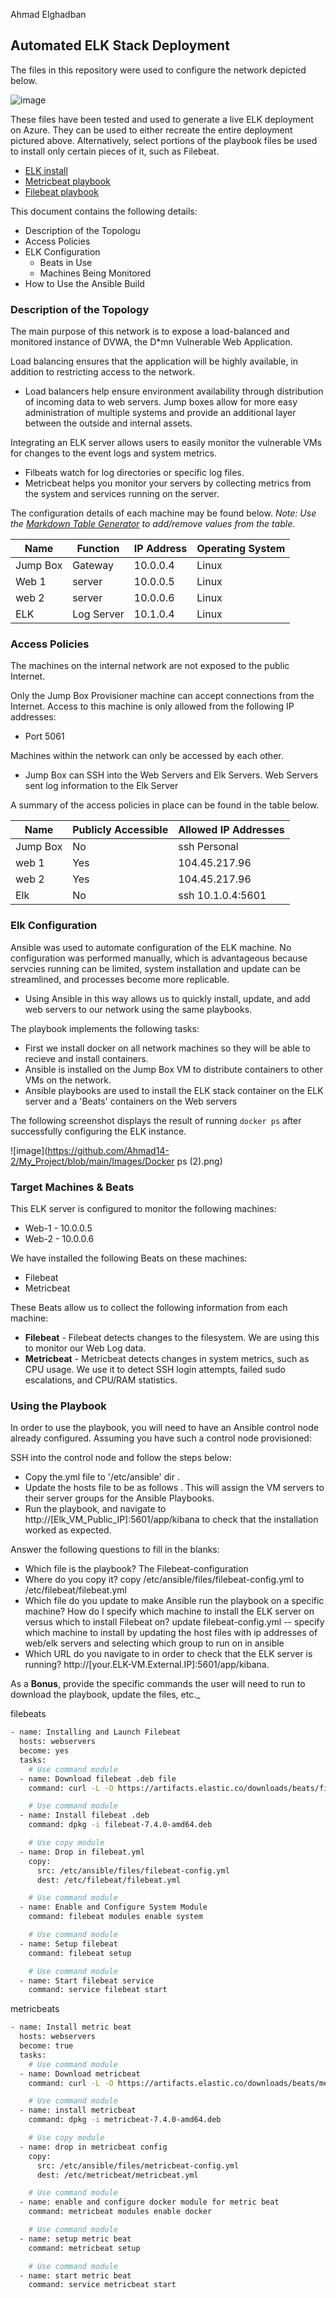 Ahmad Elghadban

## Automated ELK Stack Deployment

The files in this repository were used to configure the network depicted below.

![image](https://github.com/Ahmad14-2/My_Project/blob/main/Diagrams/FinalDiagram.png)


These files have been tested and used to generate a live ELK deployment on Azure. They can be used to either recreate the entire deployment pictured above. Alternatively, select portions of the playbook files be used to install only certain pieces of it, such as Filebeat.

  - [ELK install](https://github.com/Ahmad14-2/My_Project/blob/main/Ansible/install-elk.yml.txt)
  - [Metricbeat playbook](https://github.com/Ahmad14-2/My_Project/blob/main/Ansible/metricbeat-playbook.yml.txt)
  - [Filebeat playbook](https://github.com/Ahmad14-2/My_Project/blob/main/Ansible/filebeat-playbook.yml.txt)


This document contains the following details:
- Description of the Topologu
- Access Policies
- ELK Configuration
  - Beats in Use
  - Machines Being Monitored
- How to Use the Ansible Build


### Description of the Topology

The main purpose of this network is to expose a load-balanced and monitored instance of DVWA, the D*mn Vulnerable Web Application.

Load balancing ensures that the application will be highly available, in addition to restricting access to the network.
- Load balancers help ensure environment availability through distribution of incoming data to web servers. Jump boxes allow for more easy administration of multiple systems and provide an additional layer between the outside and internal assets.

Integrating an ELK server allows users to easily monitor the vulnerable VMs for changes to the event logs and system metrics.
- Filbeats watch for log directories or specific log files.
- Metricbeat helps you monitor your servers by collecting metrics from the system and services running on the server.

The configuration details of each machine may be found below.
_Note: Use the [Markdown Table Generator](http://www.tablesgenerator.com/markdown_tables) to add/remove values from the table_.

| Name     | Function | IP Address | Operating System |
|----------|----------|------------|------------------|
| Jump Box | Gateway  | 10.0.0.4   | Linux            |
| Web 1    | server   | 10.0.0.5   | Linux            |
| web 2    | server   | 10.0.0.6   | Linux            |
| ELK      |Log Server| 10.1.0.4   | Linux            |

### Access Policies

The machines on the internal network are not exposed to the public Internet. 

Only the Jump Box Provisioner machine can accept connections from the Internet. Access to this machine is only allowed from the following IP addresses:
- Port 5061

Machines within the network can only be accessed by each other.
- Jump Box can SSH into the Web Servers and Elk Servers. Web Servers sent log information to the Elk Server

A summary of the access policies in place can be found in the table below.

| Name     | Publicly Accessible | Allowed IP Addresses |
|----------|---------------------|----------------------|
| Jump Box | No                  | ssh Personal         |
| web 1    | Yes                 | 104.45.217.96        |
| web 2    | Yes                 | 104.45.217.96        |
| Elk      | No                  | ssh 10.1.0.4:5601    |

### Elk Configuration

Ansible was used to automate configuration of the ELK machine. No configuration was performed manually, which is advantageous because servcies running can be limited, system installation and update can be streamlined, and processes become more replicable.
- Using Ansible in this way allows us to quickly install, update, and add web servers to our network using the same playbooks.

The playbook implements the following tasks:
- First we install docker on all network machines so they will be able to recieve and install containers. 
- Ansible is installed on the Jump Box VM to distribute containers to other VMs on the network. 
- Ansible playbooks are used to install the ELK stack container on the ELK server and a 'Beats' containers on the Web servers

The following screenshot displays the result of running `docker ps` after successfully configuring the ELK instance.

![image](https://github.com/Ahmad14-2/My_Project/blob/main/Images/Docker ps (2).png)

### Target Machines & Beats
This ELK server is configured to monitor the following machines:
 - Web-1 - 10.0.0.5
 - Web-2 - 10.0.0.6

We have installed the following Beats on these machines:
- Filebeat
- Metricbeat

These Beats allow us to collect the following information from each machine:
- <b>Filebeat</b> - Filebeat detects changes to the filesystem. We are using this to monitor our Web Log data. 
- <b>Metricbeat</b> - Metricbeat detects changes in system metrics, such as CPU usage. We use it to detect SSH login attempts, failed sudo escalations, and CPU/RAM statistics.

### Using the Playbook
In order to use the playbook, you will need to have an Ansible control node already configured. Assuming you have such a control node provisioned: 

SSH into the control node and follow the steps below:
- Copy the.yml file to '/etc/ansible' dir .
- Update the hosts file to be as follows . This will assign the VM servers to their server groups for the Ansible Playbooks.
- Run the playbook, and navigate to http://[Elk_VM_Public_IP]:5601/app/kibana to check that the installation worked as expected.

Answer the following questions to fill in the blanks:

- Which file is the playbook? The Filebeat-configuration 
- Where do you copy it? copy /etc/ansible/files/filebeat-config.yml to /etc/filebeat/filebeat.yml
- Which file do you update to make Ansible run the playbook on a specific machine? How do I specify which machine to install the ELK server on versus which to install Filebeat on? update filebeat-config.yml -- specify which machine to install by updating the host files with ip addresses of web/elk servers and selecting which group to run on in ansible
- Which URL do you navigate to in order to check that the ELK server is running? http://[your.ELK-VM.External.IP]:5601/app/kibana.

As a **Bonus**, provide the specific commands the user will need to run to download the playbook, update the files, etc._

filebeats
```bash
- name: Installing and Launch Filebeat
  hosts: webservers
  become: yes
  tasks:
    # Use command module
  - name: Download filebeat .deb file
    command: curl -L -O https://artifacts.elastic.co/downloads/beats/filebeat/filebeat-7.4.0-amd64.deb

    # Use command module
  - name: Install filebeat .deb
    command: dpkg -i filebeat-7.4.0-amd64.deb

    # Use copy module
  - name: Drop in filebeat.yml
    copy:
      src: /etc/ansible/files/filebeat-config.yml
      dest: /etc/filebeat/filebeat.yml

    # Use command module
  - name: Enable and Configure System Module
    command: filebeat modules enable system

    # Use command module
  - name: Setup filebeat
    command: filebeat setup

    # Use command module
  - name: Start filebeat service
    command: service filebeat start

```

metricbeats
```bash
- name: Install metric beat
  hosts: webservers
  become: true
  tasks:
    # Use command module
  - name: Download metricbeat
    command: curl -L -O https://artifacts.elastic.co/downloads/beats/metricbeat/metricbeat-7.4.0-amd64.deb

    # Use command module
  - name: install metricbeat
    command: dpkg -i metricbeat-7.4.0-amd64.deb

    # Use copy module
  - name: drop in metricbeat config
    copy:
      src: /etc/ansible/files/metricbeat-config.yml
      dest: /etc/metricbeat/metricbeat.yml

    # Use command module
  - name: enable and configure docker module for metric beat
    command: metricbeat modules enable docker

    # Use command module
  - name: setup metric beat
    command: metricbeat setup

    # Use command module
  - name: start metric beat
    command: service metricbeat start
```
